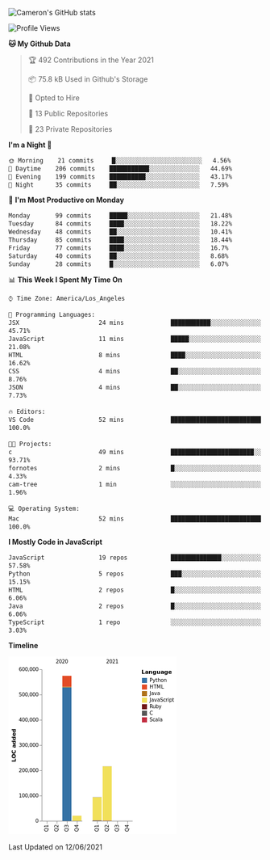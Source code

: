 ![Cameron's GitHub stats](https://github-readme-stats.vercel.app/api?username=gouldcs&show_icons=true&theme=great-gatsby&show_icons=true&count_private=true)


<!--START_SECTION:waka-->
![Profile Views](http://img.shields.io/badge/Profile%20Views-0-blue)

**🐱 My Github Data** 

> 🏆 492 Contributions in the Year 2021
 > 
> 📦 75.8 kB Used in Github's Storage 
 > 
> 💼 Opted to Hire
 > 
> 📜 13 Public Repositories 
 > 
> 🔑 23 Private Repositories  
 > 
**I'm a Night 🦉** 

```text
🌞 Morning    21 commits     █░░░░░░░░░░░░░░░░░░░░░░░░   4.56% 
🌆 Daytime    206 commits    ███████████░░░░░░░░░░░░░░   44.69% 
🌃 Evening    199 commits    ██████████░░░░░░░░░░░░░░░   43.17% 
🌙 Night      35 commits     ██░░░░░░░░░░░░░░░░░░░░░░░   7.59%

```
📅 **I'm Most Productive on Monday** 

```text
Monday       99 commits     █████░░░░░░░░░░░░░░░░░░░░   21.48% 
Tuesday      84 commits     ████░░░░░░░░░░░░░░░░░░░░░   18.22% 
Wednesday    48 commits     ██░░░░░░░░░░░░░░░░░░░░░░░   10.41% 
Thursday     85 commits     ████░░░░░░░░░░░░░░░░░░░░░   18.44% 
Friday       77 commits     ████░░░░░░░░░░░░░░░░░░░░░   16.7% 
Saturday     40 commits     ██░░░░░░░░░░░░░░░░░░░░░░░   8.68% 
Sunday       28 commits     █░░░░░░░░░░░░░░░░░░░░░░░░   6.07%

```


📊 **This Week I Spent My Time On** 

```text
⌚︎ Time Zone: America/Los_Angeles

💬 Programming Languages: 
JSX                      24 mins             ███████████░░░░░░░░░░░░░░   45.71% 
JavaScript               11 mins             █████░░░░░░░░░░░░░░░░░░░░   21.08% 
HTML                     8 mins              ████░░░░░░░░░░░░░░░░░░░░░   16.62% 
CSS                      4 mins              ██░░░░░░░░░░░░░░░░░░░░░░░   8.76% 
JSON                     4 mins              ██░░░░░░░░░░░░░░░░░░░░░░░   7.73%

🔥 Editors: 
VS Code                  52 mins             █████████████████████████   100.0%

🐱‍💻 Projects: 
c                        49 mins             ███████████████████████░░   93.71% 
fornotes                 2 mins              █░░░░░░░░░░░░░░░░░░░░░░░░   4.33% 
cam-tree                 1 min               ░░░░░░░░░░░░░░░░░░░░░░░░░   1.96%

💻 Operating System: 
Mac                      52 mins             █████████████████████████   100.0%

```

**I Mostly Code in JavaScript** 

```text
JavaScript               19 repos            ██████████████░░░░░░░░░░░   57.58% 
Python                   5 repos             ███░░░░░░░░░░░░░░░░░░░░░░   15.15% 
HTML                     2 repos             █░░░░░░░░░░░░░░░░░░░░░░░░   6.06% 
Java                     2 repos             █░░░░░░░░░░░░░░░░░░░░░░░░   6.06% 
TypeScript               1 repo              ░░░░░░░░░░░░░░░░░░░░░░░░░   3.03%

```


**Timeline**

![Chart not found](https://raw.githubusercontent.com/gouldcs/gouldcs/main/charts/bar_graph.png) 


 Last Updated on 12/06/2021
<!--END_SECTION:waka-->

<!--
**gouldcs/gouldcs** is a ✨ _special_ ✨ repository because its `README.md` (this file) appears on your GitHub profile.

Here are some ideas to get you started:

- 🔭 I’m currently working on ...
- 🌱 I’m currently learning ...
- 👯 I’m looking to collaborate on ...
- 🤔 I’m looking for help with ...
- 💬 Ask me about ...
- 📫 How to reach me: ...
- 😄 Pronouns: ...
- ⚡ Fun fact: ...
-->

